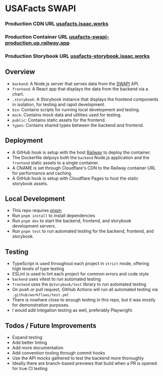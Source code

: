 # USAFacts SWAPI

### Production CDN URL [usafacts.isaac.works](https://usafacts.isaac.works)

### Production Container URL [usafacts-swapi-production.up.railway.app](https://usafacts-swapi-production.up.railway.app/)

### Production Storybook URL [usafacts-storybook.isaac.works](https://usafacts-storybook.isaac.works)

## Overview

- `backend`: A Node.js server that serves data from the [SWAPI](https://swapi.dev/documentation#films) API.
- `frontend`: A React app that displays the data from the backend via a chart.
- `.storybook`: A Storybook instance that displays the frontend components in isolation, for testing and rapid development.
- `bin`: Contains scripts for running local development and testing.
- `mock`: Contains mock data and utilities used for testing.
- `public`: Contains static assets for the frontend.
- `types`: Contains shared types between the backend and frontend.

## Deployment

- A GitHub hook is setup with the host [Railway](https://railway.app/) to deploy the container.
- The Dockerfile delpoys both the `backend` Node.js application and the `frontend` static assets to a single container.
- A CNAME is set through Cloudflare's CDN to the Railway container URL for performance and caching.
- A GitHub hook is setup with Cloudflare Pages to host the static storybook assets.

## Local Development

- This repo requires [pnpm](https://pnpm.io/installation)
- Run `pnpm install` to install dependencies
- Run `pnpm dev` to start the backend, frontend, and storybook development servers.
- Run `pnpm test` to run automated testing for the backend, frontend, and storybook.

## Testing

- TypeScript is used throughout each project in `strict` mode, offering high levels of type testing
- ESLint is used to lint each project for common errors and code style
- `backend` uses vitest to run automated testing
- `frontend` uses the `@storybook/test` library to run automated testing
- On push or pull request, GitHub Actions will run all automated testing via `.github/workflows/test.yml`
- There is nowhere close to enough testing in this repo, but it was mostly for demonstration purposes.
- I would add integation testing as well, preferably Playwright.

## Todos / Future Improvements

- Expand testing
- Add better linting
- Add more documentation
- Add convention tooling through commit hooks
- Use the API mocks gathered to test the backend more thoroughly
- Ideally there are branch-based previews that build when a PR is opened for true CI testing
